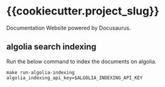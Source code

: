 # {{cookiecutter.project_slug}}

Documentation Website powered by Docusaurus.

## algolia search indexing

Run the below command to index the documents on algolia.

```shell
make run-algolia-indexing algolia_indexing_api_key=$ALGOLIA_INDEXING_API_KEY
```
